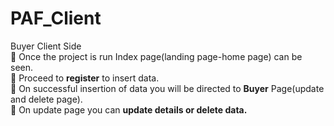# PAF_Client
Buyer Client Side<br>
💪 Once the project is run Index page(landing page-home page) can be seen.<br>
💪 Proceed to **register** to insert data.<br>
💪 On successful insertion of data you will be directed to **Buyer** Page(update and delete page).<br>
💪 On update page you can **update details or delete data.**<br>
